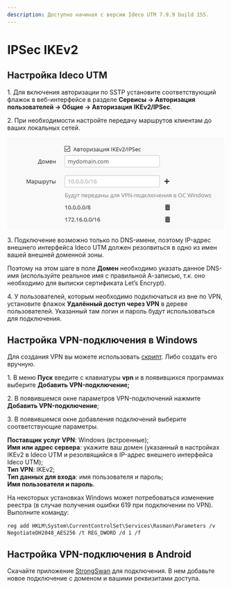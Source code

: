 ```yaml
---
description: Доступно начиная с версии Ideco UTM 7.9.9 build 155.
---
```


# IPSec IKEv2

## Настройка Ideco UTM

1\. Для включения авторизации по SSTP установите соответствующий флажок в веб-интерфейсе в разделе **Сервисы -> Авторизация пользователей -> Общие -> Авторизация IKEv2/IPSec**.

2\. При необходимости настройте передачу маршрутов клиентам до ваших локальных сетей. &#x20;

![](../../../../attachments/16842894/17072225.jpg)

3\. Подключение возможно только по DNS-имени, поэтому IP-адрес внешнего интерфейса Ideco UTM должен резолвиться в одно из имен вашей внешней доменной зоны. &#x20;

Поэтому на этом шаге в поле **Домен** необходимо указать данное DNS-имя (используйте реальное имя с правильной А-записью, т.к. оно необходимо для выписки сертификата Let’s Encrypt).

4\. У пользователей, которым необходимо подключаться из вне по VPN, установите флажок **Удалённый доступ через VPN** в дереве пользователей.   Указанный там логин и пароль будут использоваться для подключения.

## Настройка VPN-подключения в Windows

Для создания VPN вы можете использовать [скрипт](skript_avtomaticheskogo_sozdaniya_polzovatelskikh_podklyuchenii_po_ipsec_ikev2.md). Либо создать его вручную.

1\. В меню **Пуск** введите с клавиатуры **vpn** и в появившихся программах выберите **Добавить VPN-подключение;**

2\. В появившемся окне параметров VPN-подключений нажмите **Добавить VPN-подключение**;

3\. В появившемся окне добавления подключений выберите соответствующие параметры.

**Поставщик услуг VPN**: Windows (встроенные);\
**Имя или адрес сервера**: укажите ваш домен (указанный в настройках IKEv2 в Ideco UTM и резолвящийся в IP-адрес внешнего интерфейса Ideco UTM);\
**Тип VPN**: IKEv2;\
**Тип данных для входа**: имя пользователя и пароль;\
**Имя пользователя и пароль**.

На некоторых установках Windows может потребоваться изменение реестра (в случае получения ошибки 619 при подключении по VPN). Выполните команду:

```
reg add HKLM\System\CurrentControlSet\Services\Rasman\Parameters /v NegotiateDH2048_AES256 /t REG_DWORD /d 1 /f
```

## Настройка VPN-подключения в Android

Скачайте приложение [StrongSwan](https://play.google.com/store/apps/details?id=org.strongswan.android) для подключения. В нем добавьте новое подключение с доменом и вашими реквизитами доступа.

